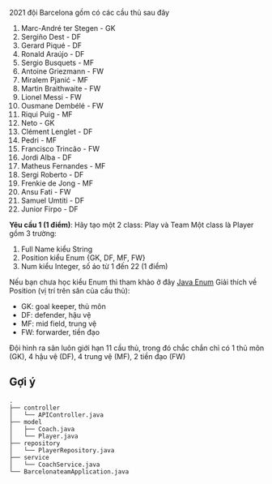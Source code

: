 2021 đội Barcelona gồm có các cầu thủ sau đây

1. Marc-André ter Stegen - GK
2. Sergiño Dest - DF
3. Gerard Piqué - DF
4. Ronald Araújo - DF
5. Sergio Busquets - MF
6. Antoine Griezmann - FW
7. Miralem Pjanić - MF
8. Martin Braithwaite - FW
9. Lionel Messi - FW
10. Ousmane Dembélé - FW
11. Riqui Puig - MF
12. Neto - GK
13. Clément Lenglet - DF
14. Pedri - MF
15. Francisco Trincão - FW
16. Jordi Alba - DF
17. Matheus Fernandes - MF
18. Sergi Roberto - DF
19. Frenkie de Jong - MF
20. Ansu Fati - FW
21. Samuel Umtiti - DF
22. Junior Firpo - DF

**Yêu cầu 1 (1 điểm)**: Hãy tạo một 2 class: Play và Team Một class là Player gồm 3 trường:

1. Full Name kiểu String
2. Position kiểu Enum {GK, DF, MF, FW}
3. Num kiểu Integer, số áo từ 1 đến 22
   (1 điểm)

Nếu bạn chưa học kiểu Enum thì tham khảo ở đây [Java Enum](https://www.w3schools.com/java/java_enums.asp)
Giải thích về Position (vị trí trên sân của cầu thủ):

- GK: goal keeper, thủ môn
- DF: defender, hậu vệ
- MF: mid field, trung vệ
- FW: forwarder, tiền đạo

Đội hình ra sân luôn giới hạn 11 cầu thủ, trong đó chắc chắn chỉ có 1 thủ môn (GK), 4 hậu vệ (DF), 4 trung vệ (MF), 2
tiền đạo (FW)

## Gợi ý
```
.
├── controller
│   └── APIController.java
├── model
│   ├── Coach.java
│   └── Player.java
├── repository
│   └── PlayerRepository.java
├── service
│   └── CoachService.java
└── BarcelonateamApplication.java
```